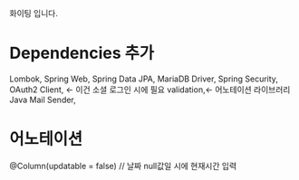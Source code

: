 화이팅
입니다.

# Dependencies 추가
Lombok,
Spring Web,
Spring Data JPA,
MariaDB Driver,
Spring Security,
OAuth2 Client, <- 이건 소셜 로그인 시에 필요
validation,<- 어노테이션 라이브러리
Java Mail Sender,

# 어노테이션
@Column(updatable = false) // 날짜 null값일 시에 현재시간 입력
